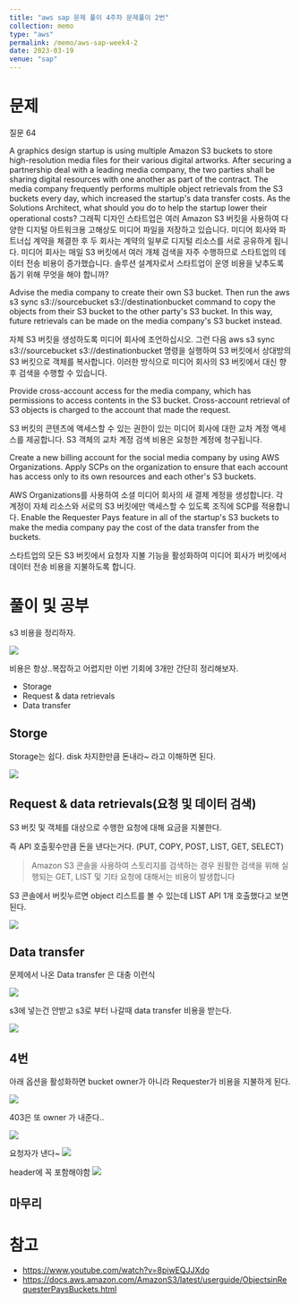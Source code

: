 ```yaml
---
title: "aws sap 문제 풀이 4주차 문제풀이 2번"
collection: memo
type: "aws"
permalink: /memo/aws-sap-week4-2
date: 2023-03-19
venue: "sap"
---
```



# 문제

질문 64


A graphics design startup is using multiple Amazon S3 buckets to store high-resolution media files for their various digital artworks. After securing a partnership deal with a leading media company, the two parties shall be sharing digital resources with one another as part of the contract. The media company frequently performs multiple object retrievals from the S3 buckets every day, which increased the startup's data transfer costs.
As the Solutions Architect, what should you do to help the startup lower their operational costs?
그래픽 디자인 스타트업은 여러 Amazon S3 버킷을 사용하여 다양한 디지털 아트워크용 고해상도 미디어 파일을 저장하고 있습니다. 미디어 회사와 파트너십 계약을 체결한 후 두 회사는 계약의 일부로 디지털 리소스를 서로 공유하게 됩니다. 미디어 회사는 매일 S3 버킷에서 여러 개체 검색을 자주 수행하므로 스타트업의 데이터 전송 비용이 증가했습니다. 솔루션 설계자로서 스타트업이 운영 비용을 낮추도록 돕기 위해 무엇을 해야 합니까?


Advise the media company to create their own S3 bucket. Then run the aws s3 sync s3://sourcebucket s3://destinationbucket command to copy the objects from their S3 bucket to the other party's S3 bucket. In this way, future retrievals can be made on the media company's S3 bucket instead.

자체 S3 버킷을 생성하도록 미디어 회사에 조언하십시오. 그런 다음 aws s3 sync s3://sourcebucket s3://destinationbucket 명령을 실행하여 S3 버킷에서 상대방의 S3 버킷으로 객체를 복사합니다. 이러한 방식으로 미디어 회사의 S3 버킷에서 대신 향후 검색을 수행할 수 있습니다.

Provide cross-account access for the media company, which has permissions to access contents in the S3 bucket. Cross-account retrieval of S3 objects is charged to the account that made the request.

S3 버킷의 콘텐츠에 액세스할 수 있는 권한이 있는 미디어 회사에 대한 교차 계정 액세스를 제공합니다. S3 객체의 교차 계정 검색 비용은 요청한 계정에 청구됩니다.

Create a new billing account for the social media company by using AWS Organizations. Apply SCPs on the organization to ensure that each account has access only to its own resources and each other's S3 buckets.

AWS Organizations를 사용하여 소셜 미디어 회사의 새 결제 계정을 생성합니다. 각 계정이 자체 리소스와 서로의 S3 버킷에만 액세스할 수 있도록 조직에 SCP를 적용합니다.
Enable the Requester Pays feature in all of the startup's S3 buckets to make the media company pay the cost of the data transfer from the buckets.

스타트업의 모든 S3 버킷에서 요청자 지불 기능을 활성화하여 미디어 회사가 버킷에서 데이터 전송 비용을 지불하도록 합니다.



# 풀이 및 공부

s3 비용을 정리하자.

![](/assets/2023-03-19-19-57-03.png)

비용은 항상..복잡하고 어렵지만 이번 기회에 3개만 간단히 정리해보자.

- Storage
- Request & data retrievals
- Data transfer

## Storge

Storage는 쉽다. disk 차지한만큼 돈내라~ 라고 이해하면 된다.

![](/assets/2023-03-19-18-01-52.png)

## Request & data retrievals(요청 및 데이터 검색)

S3 버킷 및 객체를 대상으로 수행한 요청에 대해 요금을 지불한다.

즉 API 호출횟수만큼 돈을 낸다는거다. (PUT, COPY, POST, LIST, GET, SELECT)

> Amazon S3 콘솔을 사용하여 스토리지를 검색하는 경우 원활한 검색을 위해 실행되는 GET, LIST 및 기타 요청에 대해서는 비용이 발생합니다

S3 콘솔에서 버킷누르면 object 리스트를 볼 수 있는데 LIST API 1개 호출했다고 보면된다.

![](/assets/2023-03-19-18-06-31.png)

## Data transfer

문제에서 나온 Data transfer 은 대충 이런식 

![](/assets/2023-03-19-18-41-11.png)

s3에 넣는건 안받고 s3로 부터 나갈때 data transfer 비용을 받는다.

![](/assets/2023-03-19-18-42-52.png)

## 4번

아래 옵션을 활성화하면 bucket owner가 아니라 Requester가 비용을 지불하게 된다.

![](/assets/2023-03-19-18-50-59.png)

403은 또 owner 가 내준다..

![](/assets/2023-03-19-18-53-03.png)

요청자가 낸다~
![](/assets/2023-03-19-18-56-09.png)

header에 꼭 포함해야함
![](/assets/2023-03-19-18-58-36.png)


## 마무리


# 참고 

- https://www.youtube.com/watch?v=8piwEQJJXdo
- https://docs.aws.amazon.com/AmazonS3/latest/userguide/ObjectsinRequesterPaysBuckets.html